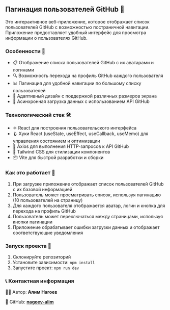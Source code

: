 ## Пагинация пользователей GitHub 🐙

Это интерактивное веб-приложение, которое отображает список пользователей GitHub с возможностью постраничной навигации. Приложение предоставляет удобный интерфейс для просмотра информации о пользователях GitHub.

### Особенности 🌟

- 📋 Отображение списка пользователей GitHub с их аватарами и логинами
- 🔍 Возможность перехода на профиль GitHub каждого пользователя
- 📊 Пагинация для удобной навигации по большому списку пользователей
- 📱 Адаптивный дизайн с поддержкой различных размеров экрана
- 🔄 Асинхронная загрузка данных с использованием API GitHub

### Технологический стек 🛠️

- ⚛️ React для построения пользовательского интерфейса
- 🪝 Хуки React (useState, useEffect, useCallback, useMemo) для управления состоянием и оптимизации
- 🔄 Axios для выполнения HTTP-запросов к API GitHub
- 🎨 Tailwind CSS для стилизации компонентов
- 📦 Vite для быстрой разработки и сборки

### Как это работает 📝

1. При загрузке приложение отображает список пользователей GitHub с их базовой информацией
2. Пользователь может просматривать список, используя пагинацию (10 пользователей на страницу)
3. Для каждого пользователя отображается аватар, логин и кнопка для перехода на профиль GitHub
4. Пользователь может переключаться между страницами, используя кнопки пагинации
5. Приложение обрабатывает ошибки загрузки данных и отображает соответствующие уведомления


### Запуск проекта 🚀

1. Склонируйте репозиторий
2. Установите зависимости: `npm install`
3. Запустите проект: `npm run dev`

### 📞 Контактная информация

👨‍💻 Автор: **Алим Нагоев**

🐙 GitHub: **[nagoev-alim](https://github.com/nagoev-alim)**
